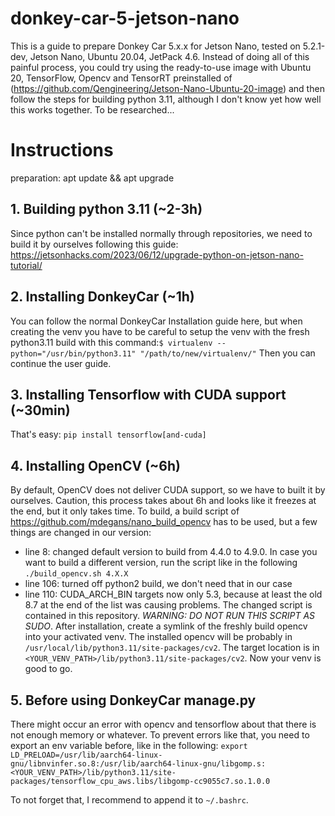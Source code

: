# donkey-car-5-jetson-nano
This is a guide to prepare Donkey Car 5.x.x for Jetson Nano, tested on 5.2.1-dev, Jetson Nano, Ubuntu 20.04, JetPack 4.6.
Instead of doing all of this painful process, you could try using the ready-to-use image with Ubuntu 20, TensorFlow, Opencv and TensorRT preinstalled of (https://github.com/Qengineering/Jetson-Nano-Ubuntu-20-image) and then follow the steps for building python 3.11, although I don't know yet how well this works together. To be researched...
# Instructions
preparation: apt update && apt upgrade
## 1. Building python 3.11 (~2-3h)
Since python can't be installed normally through repositories, we need to build it by ourselves following this guide: https://jetsonhacks.com/2023/06/12/upgrade-python-on-jetson-nano-tutorial/

## 2. Installing DonkeyCar (~1h)
You can follow the normal DonkeyCar Installation guide here,
but when creating the venv you have to be careful to setup the venv with the fresh python3.11 build with this command:`$ virtualenv --python="/usr/bin/python3.11" "/path/to/new/virtualenv/"`
Then you can continue the user guide.

## 3. Installing Tensorflow with CUDA support (~30min)
That's easy: `pip install tensorflow[and-cuda]`

## 4. Installing OpenCV (~6h)
By default, OpenCV does not deliver CUDA support, so we have to built it by ourselves. Caution, this process takes about 6h and looks like it freezes at the end, but it only takes time.
To build, a build script of https://github.com/mdegans/nano_build_opencv has to be used, but a few things are changed in our version:
- line 8: changed default version to build from 4.4.0 to 4.9.0. In case you want to build a different version, run the script like in the following `./build_opencv.sh 4.X.X`
- line 106: turned off python2 build, we don't need that in our case
- line 110: CUDA_ARCH_BIN targets now only 5.3, because at least the old 8.7 at the end of the list was causing problems.
The changed script is contained in this repository.
*WARNING: DO NOT RUN THIS SCRIPT AS SUDO*.
After installation, create a symlink of the freshly build opencv into your activated venv. The installed opencv will be probably in `/usr/local/lib/python3.11/site-packages/cv2`. The target location is in `<YOUR_VENV_PATH>/lib/python3.11/site-packages/cv2`.
Now your venv is good to go.

## 5. Before using DonkeyCar manage.py
There might occur an error with opencv and tensorflow about that there is not enough memory or whatever.
To prevent errors like that, you need to export an env variable before, like in the following:
`export LD_PRELOAD=/usr/lib/aarch64-linux-gnu/libnvinfer.so.8:/usr/lib/aarch64-linux-gnu/libgomp.s:<YOUR_VENV_PATH>/lib/python3.11/site-packages/tensorflow_cpu_aws.libs/libgomp-cc9055c7.so.1.0.0`

To not forget that, I recommend to append it to `~/.bashrc`.

